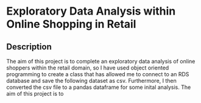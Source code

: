 # Exploratory Data Analysis within Online Shopping in Retail

## Description 
The aim of this project is to complete an exploratory data analysis of online shoppers within the retail domain, so I have used object oriented programming to create a class that has allowed me to connect to an RDS database and save the following dataset as  csv. Furthermore, I then converted the csv file to a pandas dataframe for some inital analysis. The aim of this project is to 
